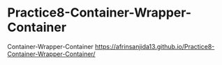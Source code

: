 # Practice8-Container-Wrapper-Container
Container-Wrapper-Container
https://afrinsanjida13.github.io/Practice8-Container-Wrapper-Container/
